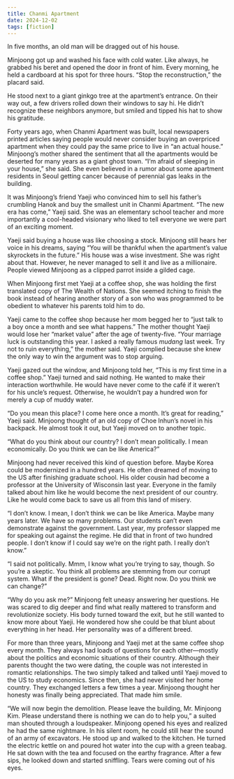 ```yaml
---
title: Chanmi Apartment
date: 2024-12-02
tags: [fiction]
---
```


In five months, an old man will be dragged out of his house.

Minjoong got up and washed his face with cold water. Like always, he grabbed his beret and opened the door in front of him. Every morning, he held a cardboard at his spot for three hours. “Stop the reconstruction,” the placard said.

He stood next to a giant ginkgo tree at the apartment’s entrance. On their way out, a few drivers rolled down their windows to say hi. He didn’t recognize these neighbors anymore, but smiled and tipped his hat to show his gratitude.

Forty years ago, when Chanmi Apartment was built, local newspapers printed articles saying people would never consider buying an overpriced apartment when they could pay the same price to live in “an actual house.” Minjoong’s mother shared the sentiment that all the apartments would be deserted for many years as a giant ghost town. “I’m afraid of sleeping in your house,” she said. She even believed in a rumor about some apartment residents in Seoul getting cancer because of perennial gas leaks in the building.

It was Minjoong’s friend Yaeji who convinced him to sell his father’s crumbling Hanok and buy the smallest unit in Chanmi Apartment. “The new era has come,” Yaeji said. She was an elementary school teacher and more importantly a cool-headed visionary who liked to tell everyone we were part of an exciting moment.

Yaeji said buying a house was like choosing a stock. Minjoong still hears her voice in his dreams, saying “You will be thankful when the apartment’s value skyrockets in the future.” His house was a wise investment. She was right about that. However, he never managed to sell it and live as a millionaire. People viewed Minjoong as a clipped parrot inside a gilded cage. 

When Minjoong first met Yaeji at a coffee shop, she was holding the first translated copy of The Wealth of Nations. She seemed itching to finish the book instead of hearing another story of a son who was programmed to be obedient to whatever his parents told him to do.

Yaeji came to the coffee shop because her mom begged her to “just talk to a boy once a month and see what happens.” The mother thought Yaeji would lose her “market value” after the age of twenty-five. “Your marriage luck is outstanding this year. I asked a really famous *mudang* last week. Try not to ruin everything,” the mother said. Yaeji complied because she knew the only way to win the argument was to stop arguing.

Yaeji gazed out the window, and Minjoong told her, “This is my first time in a coffee shop.” Yaeji turned and said nothing. He wanted to make their interaction worthwhile. He would have never come to the café if it weren’t for his uncle’s request. Otherwise, he wouldn’t pay a hundred won for merely a cup of muddy water.

“Do you mean this place? I come here once a month. It’s great for reading,” Yaeji said. Minjoong thought of an old copy of Choe Inhun’s novel in his backpack. He almost took it out, but Yaeji moved on to another topic. 

“What do you think about our country? I don’t mean politically. I mean economically. Do you think we can be like America?”

Minjoong had never received this kind of question before. Maybe Korea could be modernized in a hundred years. He often dreamed of moving to the US after finishing graduate school. His older cousin had become a professor at the University of Wisconsin last year. Everyone in the family talked about him like he would become the next president of our country. Like he would come back to save us all from this land of misery.

“I don’t know. I mean, I don’t think we can be like America. Maybe many years later. We have so many problems. Our students can’t even demonstrate against the government. Last year, my professor slapped me for speaking out against the regime. He did that in front of two hundred people. I don’t know if I could say we’re on the right path. I really don’t know.”

“I said not politically. Mmm, I know what you’re trying to say, though. So you’re a skeptic. You think all problems are stemming from our corrupt system. What if the president is gone? Dead. Right now. Do you think we can change?”

“Why do you ask me?” Minjoong felt uneasy answering her questions. He was scared to dig deeper and find what really mattered to transform and revolutionize society. His body turned toward the exit, but he still wanted to know more about Yaeji. He wondered how she could be that blunt about everything in her head. Her personality was of a different breed.

For more than three years, Minjoong and Yaeji met at the same coffee shop every month. They always had loads of questions for each other—mostly about the politics and economic situations of their country. Although their parents thought the two were dating, the couple was not interested in romantic relationships. The two simply talked and talked until Yaeji moved to the US to study economics. Since then, she had never visited her home country. They exchanged letters a few times a year. Minjoong thought her honesty was finally being appreciated. That made him smile.           

“We will now begin the demolition. Please leave the building, Mr. Minjoong Kim. Please understand there is nothing we can do to help you,” a suited man shouted through a loudspeaker. Minjoong opened his eyes and realized he had the same nightmare. In his silent room, he could still hear the sound of an army of excavators. He stood up and walked to the kitchen. He turned the electric kettle on and poured hot water into the cup with a green teabag. He sat down with the tea and focused on the earthy fragrance. After a few sips, he looked down and started sniffling. Tears were coming out of his eyes.